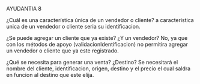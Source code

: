 AYUDANTIA 8

¿Cuál es una característica única de
un vendedor o cliente?
a caracteristica unica de un vendedor o cliente seria su identificacion.

¿Se puede agregar un cliente que
ya existe? ¿Y un vendedor?
No, ya que con los métodos de apoyo (validacionIdentificacion) no permitira agregar un vendedor o cliente que ya este registrado.

¿Qué se necesita para generar una
venta? ¿Destino?
Se necesitará el nombre del cliente, identificacion, origen, destino y el precio el cual saldra en funcion al destino que este elija.
